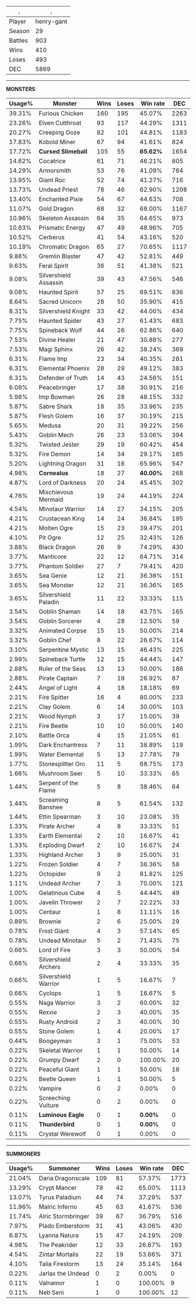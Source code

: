 .|.
|-|-
Player|henry-gant
Season|29
Battles|903
Wins|410
Loses|493
DEC|5869

---
**MONSTERS**

Usage%|Monster|Wins|Loses|Win rate|DEC|
-|-|-|-|-|-|
39.31%|Furious Chicken|160|195|45.07%|2263|
23.26%|Elven Cutthroat|93|117|44.29%|1311|
20.27%|Creeping Ooze|82|101|44.81%|1183|
17.83%|Kobold Miner|67|94|41.61%|824|
17.72%|**Cursed Slimeball**|105|55|**65.62%**|1654|
14.62%|Cocatrice|61|71|46.21%|805|
14.29%|Armorsmith|53|76|41.09%|764|
13.95%|Giant Roc|52|74|41.27%|716|
13.73%|Undead Priest|78|46|62.90%|1208|
13.40%|Enchanted Pixie|54|67|44.63%|708|
11.07%|Gold Dragon|68|32|68.00%|1167|
10.96%|Skeleton Assassin|64|35|64.65%|973|
10.63%|Prismatic Energy|47|49|48.96%|705|
10.52%|Cerberus|41|54|43.16%|520|
10.19%|Chromatic Dragon|65|27|70.65%|1117|
9.86%|Gremlin Blaster|47|42|52.81%|449|
9.63%|Feral Spirit|36|51|41.38%|521|
9.08%|Silvershield Assassin|39|43|47.56%|546|
9.08%|Haunted Spirit|57|25|69.51%|836|
8.64%|Sacred Unicorn|28|50|35.90%|415|
8.31%|Silvershield Knight|33|42|44.00%|434|
7.75%|Haunted Spider|43|27|61.43%|683|
7.75%|Spineback Wolf|44|26|62.86%|640|
7.53%|Divine Healer|21|47|30.88%|277|
7.53%|Magi Sphinx|26|42|38.24%|369|
6.31%|Flame Imp|23|34|40.35%|281|
6.31%|Elemental Phoenix|28|29|49.12%|383|
6.31%|Defender of Truth|14|43|24.56%|151|
6.09%|Peacebringer|17|38|30.91%|216|
5.98%|Imp Bowman|26|28|48.15%|332|
5.87%|Sabre Shark|18|35|33.96%|235|
5.87%|Flesh Golem|16|37|30.19%|215|
5.65%|Medusa|20|31|39.22%|256|
5.43%|Goblin Mech|26|23|53.06%|394|
5.32%|Twisted Jester|29|19|60.42%|454|
5.32%|Fire Demon|14|34|29.17%|185|
5.20%|Lightning Dragon|31|16|65.96%|547|
4.98%|**Cornealus**|18|27|**40.00%**|268|
4.87%|Lord of Darkness|20|24|45.45%|302|
4.76%|Mischievous Mermaid|19|24|44.19%|224|
4.54%|Minotaur Warrior|14|27|34.15%|205|
4.21%|Crustacean King|14|24|36.84%|195|
4.21%|Molten Ogre|15|23|39.47%|201|
4.10%|Pit Ogre|12|25|32.43%|126|
3.88%|Black Dragon|26|9|74.29%|430|
3.77%|Manticore|22|12|64.71%|314|
3.77%|Phantom Soldier|27|7|79.41%|420|
3.65%|Sea Genie|12|21|36.36%|151|
3.65%|Sea Monster|12|21|36.36%|165|
3.65%|Silvershield Paladin|11|22|33.33%|115|
3.54%|Goblin Shaman|14|18|43.75%|165|
3.54%|Goblin Sorcerer|4|28|12.50%|59|
3.32%|Animated Corpse|15|15|50.00%|214|
3.32%|Goblin Chef|8|22|26.67%|114|
3.10%|Serpentine Mystic|13|15|46.43%|225|
2.99%|Spineback Turtle|12|15|44.44%|147|
2.88%|Ruler of the Seas|13|13|50.00%|186|
2.88%|Pirate Captain|7|19|26.92%|87|
2.44%|Angel of Light|4|18|18.18%|69|
2.21%|Fire Spitter|16|4|80.00%|233|
2.21%|Clay Golem|6|14|30.00%|103|
2.21%|Wood Nymph|3|17|15.00%|39|
2.21%|Fire Beetle|10|10|50.00%|140|
2.10%|Battle Orca|4|15|21.05%|61|
1.99%|Dark Enchantress|7|11|38.89%|119|
1.99%|Water Elemental|5|13|27.78%|79|
1.77%|Stonesplitter Orc|11|5|68.75%|173|
1.66%|Mushroom Seer|5|10|33.33%|65|
1.44%|Serpent of the Flame|5|8|38.46%|64|
1.44%|Screaming Banshee|8|5|61.54%|132|
1.44%|Ettin Spearman|3|10|23.08%|35|
1.33%|Pirate Archer|4|8|33.33%|51|
1.33%|Earth Elemental|2|10|16.67%|41|
1.33%|Exploding Dwarf|2|10|16.67%|24|
1.33%|Highland Archer|3|9|25.00%|31|
1.22%|Frozen Soldier|4|7|36.36%|58|
1.22%|Octopider|9|2|81.82%|125|
1.11%|Undead Archer|7|3|70.00%|121|
1.00%|Gelatinous Cube|4|5|44.44%|49|
1.00%|Javelin Thrower|2|7|22.22%|33|
1.00%|Centaur|1|8|11.11%|16|
0.89%|Brownie|2|6|25.00%|29|
0.78%|Frost Giant|4|3|57.14%|65|
0.78%|Undead Minotaur|5|2|71.43%|75|
0.66%|Lord of Fire|3|3|50.00%|54|
0.66%|Silvershield Archers|2|4|33.33%|35|
0.66%|Silvershield Warrior|1|5|16.67%|7|
0.66%|Cyclops|1|5|16.67%|5|
0.55%|Naga Warrior|3|2|60.00%|32|
0.55%|Rexxie|2|3|40.00%|35|
0.55%|Rusty Android|2|3|40.00%|30|
0.55%|Stone Golem|1|4|20.00%|17|
0.44%|Boogeyman|3|1|75.00%|53|
0.22%|Skeletal Warrior|1|1|50.00%|14|
0.22%|Grumpy Dwarf|2|0|100.00%|20|
0.22%|Peaceful Giant|1|1|50.00%|18|
0.22%|Beetle Queen|1|1|50.00%|5|
0.22%|Vampire|0|2|0.00%|0|
0.22%|Screeching Vulture|0|2|0.00%|0|
0.11%|**Luminous Eagle**|0|1|**0.00%**|0|
0.11%|**Thunderbird**|0|1|**0.00%**|0|
0.11%|Crystal Werewolf|0|1|0.00%|0|

---
**SUMMONERS**

Usage%|Summoner|Wins|Loses|Win rate|DEC|
-|-|-|-|-|-|
21.04%|Daria Dragonscale|109|81|57.37%|1773|
13.29%|Crypt Mancer|78|42|65.00%|1113|
13.07%|Tyrus Paladium|44|74|37.29%|537|
11.96%|Malric Inferno|45|63|41.67%|536|
11.74%|Alric Stormbringer|39|67|36.79%|516|
7.97%|Plado Emberstorm|31|41|43.06%|430|
6.87%|Lyanna Natura|15|47|24.19%|209|
4.98%|The Peakrider|12|33|26.67%|193|
4.54%|Zintar Mortalis|22|19|53.66%|371|
4.10%|Talia Firestorm|13|24|35.14%|164|
0.22%|Jarlax the Undead|0|2|0.00%|0|
0.11%|Valnamor|1|0|100.00%|9|
0.11%|Neb Seni|1|0|100.00%|12|

